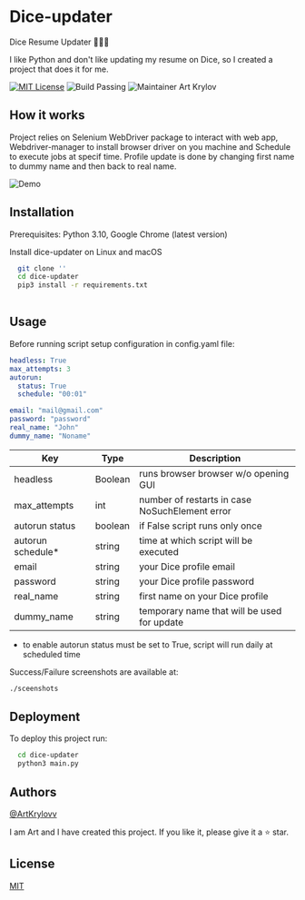 
# Dice-updater
Dice Resume Updater 🎲🎲🎲

I like Python and don't like updating my resume on Dice, so I created a project that does it for me.

[![MIT License](https://img.shields.io/badge/License-MIT-green.svg)](https://choosealicense.com/licenses/mit/)
![Build Passing](https://img.shields.io/badge/Build-passing-green.svg)
![Maintainer Art Krylov](https://img.shields.io/static/v1?label=Maintainer&message=ArtKrylovv&color=blue)

## How it works

Project relies on Selenium WebDriver package to interact with web app, Webdriver-manager to install browser driver on you machine and Schedule to execute jobs at specif time. Profile update is done by changing first name to dummy name and then back to real name.

![Demo](https://media.giphy.com/media/Ai6cYaZ0RruKJyxYsj/giphy.gif)
## Installation

Prerequisites: Python 3.10, Google Chrome (latest version)

Install dice-updater on Linux and macOS

```zsh
  git clone ''
  cd dice-updater
  pip3 install -r requirements.txt
  
```
    
## Usage
Before running script setup configuration in config.yaml file:

```yaml
headless: True
max_attempts: 3
autorun:
  status: True
  schedule: "00:01"

email: "mail@gmail.com"
password: "password"
real_name: "John"
dummy_name: "Noname"
```

| Key               | Type    | Description                                    |
|-------------------|---------|------------------------------------------------|
| headless          | Boolean | runs browser browser w/o opening GUI           |
| max_attempts      | int     | number of restarts in case NoSuchElement error |
| autorun status    | boolean | if False script runs only once                 |
| autorun schedule* | string  | time at which script will be executed          |
| email             | string  | your Dice profile email                        |
| password          | string  | your Dice profile password                     |
| real_name         | string  | first name on your Dice profile                |
| dummy_name        | string  | temporary name that will be used for update    |

* to enable autorun status must be set to True, script will run daily at scheduled time

Success/Failure screenshots are available at:

```zsh
./sceenshots
```


## Deployment

To deploy this project run:

```zsh
  cd dice-updater
  python3 main.py
```

## Authors

[@ArtKrylovv](https://www.github.com/ArtKrylovv)

I am Art and I have created this project. If you like it, please give it a ⭐️ star.

## License

[MIT](https://choosealicense.com/licenses/mit/)
